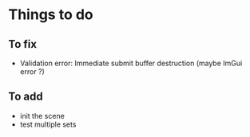 # Things to do

## To fix

- Validation error: Immediate submit buffer destruction (maybe ImGui error ?)

## To add

- init the scene
- test multiple sets